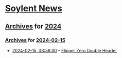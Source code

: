 # [Soylent News](../../../README.md)

## [Archives](../../index.md) for [2024](../index.md)

### [Archives](../../index.md) for [2024-02-15](index.md)

* [2024-02-15, 03:59:00](https://soylentnews.org/article.pl?sid=24/02/13/2123254&from=rss) - [Flipper Zero Double Header](https://soylentnews.org/article.pl?sid=24/02/13/2123254&from=rss)
